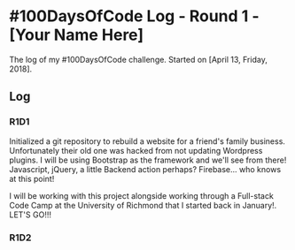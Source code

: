 # #100DaysOfCode Log - Round 1 - [Your Name Here]

The log of my #100DaysOfCode challenge. Started on [April 13, Friday, 2018].

## Log

### R1D1 
Initialized a git repository to rebuild a website for a friend's family business. Unfortunately their old one was hacked from not updating Wordpress plugins. I will be using Bootstrap as the framework and we'll see from there! Javascript, jQuery, a little Backend action perhaps? Firebase... who knows at this point!

I will be working with this project alongside working through a Full-stack Code Camp at the University of Richmond that I started back in January!. LET'S GO!!!

### R1D2
